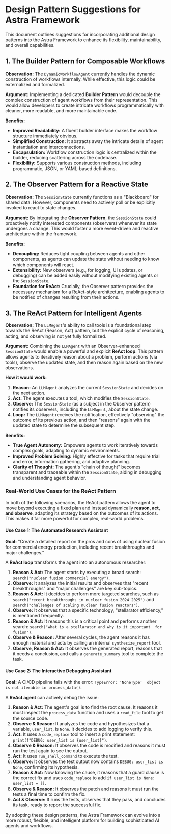 # Design Pattern Suggestions for Astra Framework

This document outlines suggestions for incorporating additional design 
patterns into the Astra Framework to enhance its flexibility, 
maintainability, and overall capabilities.

## 1. The Builder Pattern for Composable Workflows

**Observation:** The `DynamicWorkflowAgent` currently handles the dynamic 
construction of workflows internally. While effective, this logic could be 
externalized and formalized.

**Argument:**
Implementing a dedicated **Builder Pattern** would decouple the complex 
construction of agent workflows from their representation. This would allow 
developers to create intricate workflows programmatically with cleaner, 
more readable, and more maintainable code.

**Benefits:**
*   **Improved Readability:** A fluent builder interface makes the workflow 
    structure immediately obvious.
*   **Simplified Construction:** It abstracts away the intricate details of 
    agent instantiation and interconnections.
*   **Encapsulation:** Workflow construction logic is centralized within the 
    builder, reducing scattering across the codebase.
*   **Flexibility:** Supports various construction methods, including 
    programmatic, JSON, or YAML-based definitions.

## 2. The Observer Pattern for a Reactive State

**Observation:** The `SessionState` currently functions as a "Blackboard" 
for shared data. However, components need to actively poll or be explicitly 
invoked to react to state changes.

**Argument:**
By integrating the **Observer Pattern**, the `SessionState` could 
proactively notify interested components (observers) whenever its state 
undergoes a change. This would foster a more event-driven and reactive 
architecture within the framework.

**Benefits:**
*   **Decoupling:** Reduces tight coupling between agents and other 
    components, as agents can update the state without needing to know 
    which components will react.
*   **Extensibility:** New observers (e.g., for logging, UI updates, or 
    debugging) can be added easily without modifying existing agents or the 
    `SessionState`.
*   **Foundation for ReAct:** Crucially, the Observer pattern provides the 
    necessary mechanism for a ReAct-style architecture, enabling agents to 
    be notified of changes resulting from their actions.

## 3. The ReAct Pattern for Intelligent Agents

**Observation:** The `LLMAgent`'s ability to call tools is a foundational 
step towards the ReAct (Reason, Act) pattern, but the explicit cycle of 
reasoning, acting, and observing is not yet fully formalized.

**Argument:**
Combining the `LLMAgent` with an Observer-enhanced `SessionState` would 
enable a powerful and explicit **ReAct loop**. This pattern allows agents 
to iteratively reason about a problem, perform actions (via tools), 
observe the updated state, and then reason again based on the new 
observations.

**How it would work:**
1.  **Reason:** An `LLMAgent` analyzes the current `SessionState` and 
    decides on the next action.
2.  **Act:** The agent executes a tool, which modifies the `SessionState`.
3.  **Observe:** The `SessionState` (as a subject in the Observer pattern) 
    notifies its observers, including the `LLMAgent`, about the state 
    change.
4.  **Loop:** The `LLMAgent` receives the notification, effectively 
    "observing" the outcome of its previous action, and then "reasons" 
    again with the updated state to determine the subsequent step.

**Benefits:**
*   **True Agent Autonomy:** Empowers agents to work iteratively towards 
    complex goals, adapting to dynamic environments.
*   **Improved Problem Solving:** Highly effective for tasks that require 
    trial and error, information gathering, and adaptive planning.
*   **Clarity of Thought:** The agent's "chain of thought" becomes 
    transparent and traceable within the `SessionState`, aiding in 
    debugging and understanding agent behavior.

### Real-World Use Cases for the ReAct Pattern

In both of the following scenarios, the ReAct pattern allows the agent to 
move beyond executing a fixed plan and instead dynamically **reason, act, 
and observe**, adapting its strategy based on the outcomes of its actions. 
This makes it far more powerful for complex, real-world problems.

#### Use Case 1: The Automated Research Assistant

**Goal:** "Create a detailed report on the pros and cons of using nuclear 
fusion for commercial energy production, including recent breakthroughs 
and major challenges."

A **ReAct loop** transforms the agent into an autonomous researcher:

1.  **Reason & Act:** The agent starts by executing a broad search: 
    `search("nuclear fusion commercial energy")`.
2.  **Observe:** It analyzes the initial results and observes that "recent 
    breakthroughs" and "major challenges" are key sub-topics.
3.  **Reason & Act:** It decides to perform more targeted searches, such as 
    `search("recent breakthroughs in nuclear fusion 2024 2025")` and 
    `search("challenges of scaling nuclear fusion reactors")`.
4.  **Observe:** It observes that a specific technology, "stellarator 
    efficiency," is mentioned frequently.
5.  **Reason & Act:** It reasons this is a critical point and performs 
    another search: `search("what is a stellarator and why is it important 
    for fusion")`.
6.  **Observe & Reason:** After several cycles, the agent reasons it has 
    enough material and acts by calling an internal `synthesize_report` 
    tool.
7.  **Observe, Reason & Act:** It observes the generated report, reasons 
    that it needs a conclusion, and calls a `generate_summary` tool to 
    complete the task.

#### Use Case 2: The Interactive Debugging Assistant

**Goal:** A CI/CD pipeline fails with the error: `TypeError: 'NoneType' 
object is not iterable in process_data()`.

A **ReAct agent** can actively debug the issue:

1.  **Reason & Act:** The agent's goal is to find the root cause. It 
    reasons it must inspect the `process_data` function and uses a 
    `read_file` tool to get the source code.
2.  **Observe & Reason:** It analyzes the code and hypothesizes that a 
    variable, `user_list`, is `None`. It decides to add logging to verify 
    this.
3.  **Act:** It uses a `code_replace` tool to insert a print statement: 
    `print(f"DEBUG: user_list is {user_list}")`.
4.  **Observe & Reason:** It observes the code is modified and reasons it 
    must run the test again to see the output.
5.  **Act:** It uses `run_shell_command` to execute the test.
6.  **Observe:** It observes the test output now contains 
    `DEBUG: user_list is None`, confirming its hypothesis.
7.  **Reason & Act:** Now knowing the cause, it reasons that a guard clause 
    is the correct fix and uses `code_replace` to add 
    `if user_list is None: user_list = []`.
8.  **Observe & Reason:** It observes the patch and reasons it must run the 
    tests a final time to confirm the fix.
9.  **Act & Observe:** It runs the tests, observes that they pass, and 
    concludes its task, ready to report the successful fix.

By adopting these design patterns, the Astra Framework can evolve into a 
more robust, flexible, and intelligent platform for building sophisticated 
AI agents and workflows.